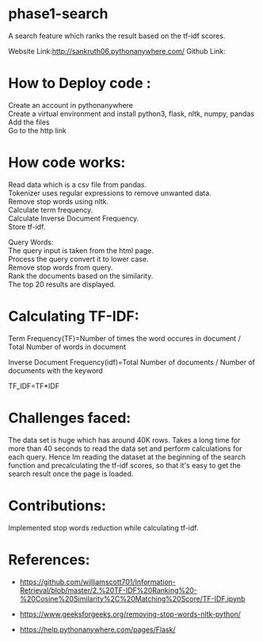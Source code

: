 # phase1-search

A search feature which ranks the result based on the tf-idf scores.

Website Link:http://sankruth06.pythonanywhere.com/
Github Link: 

# How to Deploy code :
Create an account in pythonanywhere <br>
Create a virtual environment and install python3, flask, nltk, numpy, pandas <br>
Add the files <br>
Go to the http link <br>

# How code works:
Read data which is a csv file from pandas.  <br>
Tokenizer uses regular expressions to remove unwanted data. <br>
Remove stop words using nltk. <br>
Calculate term frequency. <br>
Calculate Inverse Document Frequency. <br>
Store tf-idf. <br>

Query Words: <br>
The query input is taken from the html page. <br>
Process the query convert it to lower case. <br>
Remove stop words from query. <br>
Rank the documents based on the similarity. <br>
The top 20 results are displayed. <br>

# Calculating TF-IDF:

Term Frequency(TF)=Number of times the word occures in document / Total Number of words in document

Inverse Document Frequency(idf)=Total Number of documents / Number of documents with the keyword

TF_IDF=TF*IDF


# Challenges faced:
The data set is huge which has around 40K rows. Takes a long time for more than 40 seconds to read the data set and perform calculations for each query. Hence Im reading the dataset at the beginning of the search function and precalculating the tf-idf scores, so that it's easy to get the search result once the page is loaded.

# Contributions:
Implemented stop words reduction while calculating tf-idf.



# References:
* https://github.com/williamscott701/Information-Retrieval/blob/master/2.%20TF-IDF%20Ranking%20-%20Cosine%20Similarity%2C%20Matching%20Score/TF-IDF.ipynb

* https://www.geeksforgeeks.org/removing-stop-words-nltk-python/

* https://help.pythonanywhere.com/pages/Flask/


